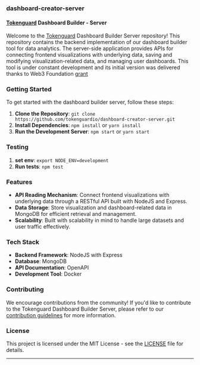 ### dashboard-creator-server

#### [Tokenguard](https://tokenguard.io) Dashboard Builder - Server

Welcome to the [Tokenguard](https://app.tokenguard.io) Dashboard Builder Server repository! This repository contains the backend implementation of our dashboard builder tool for data analytics. The server-side application provides APIs for connecting frontend visualizations with underlying data, saving and modifying visualization-related data, and managing user dashboards. This tool is under constant development and its initial version was delivered thanks to Web3 Foundation [grant](https://grants.web3.foundation/applications/Tokenguard)

### Getting Started

To get started with the dashboard builder server, follow these steps:

1. **Clone the Repository**: `git clone https://github.com/tokenguardio/dashboard-creator-server.git`
2. **Install Dependencies**: `npm install` or `yarn install`
3. **Run the Development Server**: `npm start` or `yarn start`  

### Testing
1. **set env**: `export NODE_ENV=development`
1. **Run tests**: `npm test`

### Features

- **API Reading Mechanism**: Connect frontend visualizations with underlying data through a RESTful API built with NodeJS and Express.
- **Data Storage**: Store visualization and dashboard-related data in MongoDB for efficient retrieval and management.
- **Scalability**: Built with scalability in mind to handle large datasets and user traffic effectively.

### Tech Stack

- **Backend Framework**: NodeJS with Express
- **Database**: MongoDB
- **API Documentation**: OpenAPI
- **Development Tool**: Docker

### Contributing

We encourage contributions from the community! If you'd like to contribute to the Tokenguard Dashboard Builder Server, please refer to our [contribution guidelines](CONTRIBUTING.md) for more information.

### License

This project is licensed under the MIT License - see the [LICENSE](LICENSE) file for details.

---
